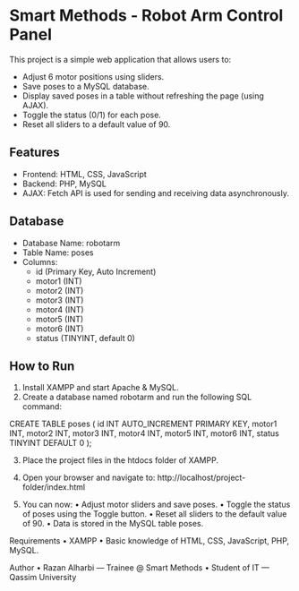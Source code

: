 # Smart Methods - Robot Arm Control Panel

This project is a simple web application that allows users to:
- Adjust 6 motor positions using sliders.
- Save poses to a MySQL database.
- Display saved poses in a table without refreshing the page (using AJAX).
- Toggle the status (0/1) for each pose.
- Reset all sliders to a default value of 90.

## Features
- Frontend: HTML, CSS, JavaScript
- Backend: PHP, MySQL
- AJAX: Fetch API is used for sending and receiving data asynchronously.

## Database
- Database Name: robotarm
- Table Name: poses
- Columns:
  - id (Primary Key, Auto Increment)
  - motor1 (INT)
  - motor2 (INT)
  - motor3 (INT)
  - motor4 (INT)
  - motor5 (INT)
  - motor6 (INT)
  - status (TINYINT, default 0)

## How to Run
1. Install XAMPP and start Apache & MySQL.
2. Create a database named robotarm and run the following SQL command:

CREATE TABLE poses (
    id INT AUTO_INCREMENT PRIMARY KEY,
    motor1 INT,
    motor2 INT,
    motor3 INT,
    motor4 INT,
    motor5 INT,
    motor6 INT,
    status TINYINT DEFAULT 0
);

3. Place the project files in the htdocs folder of XAMPP.
4. Open your browser and navigate to:
http://localhost/project-folder/index.html

5. You can now:
 • Adjust motor sliders and save poses.
 • Toggle the status of poses using the Toggle button.
 • Reset all sliders to the default value of 90.
 • Data is stored in the MySQL table poses.

Requirements
 • XAMPP
 • Basic knowledge of HTML, CSS, JavaScript, PHP, MySQL.

Author
 • Razan Alharbi — Trainee @ Smart Methods
 • Student of IT — Qassim University
